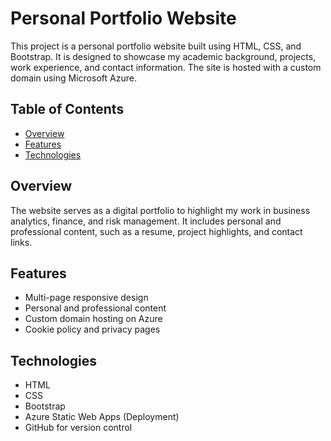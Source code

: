 # Personal Portfolio Website

This project is a personal portfolio website built using HTML, CSS, and Bootstrap. It is designed to showcase my academic background, projects, work experience, and contact information. The site is hosted with a custom domain using Microsoft Azure.

## Table of Contents

- [Overview](#overview)
- [Features](#features)
- [Technologies](#technologies)

## Overview

The website serves as a digital portfolio to highlight my work in business analytics, finance, and risk management. It includes personal and professional content, such as a resume, project highlights, and contact links.

## Features

- Multi-page responsive design
- Personal and professional content
- Custom domain hosting on Azure
- Cookie policy and privacy pages

## Technologies

- HTML
- CSS
- Bootstrap
- Azure Static Web Apps (Deployment)
- GitHub for version control


